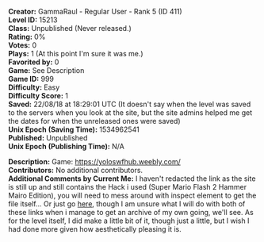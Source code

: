 **Creator:** GammaRaul - Regular User - Rank 5 (ID 411) <br>
**Level ID:** 15213 <br>
**Class:** Unpublished (Never released.) <br>
**Rating:** 0% <br>
**Votes:** 0 <br>
**Plays:** 1 (At this point I'm sure it was me.) <br>
**Favorited by:** 0 <br>
**Game:** See Description <br>
**Game ID:** 999 <br>
**Difficulty:** Easy <br>
**Difficulty Score:** 1 <br>
**Saved:** 22/08/18 at 18:29:01 UTC (It doesn't say when the level was saved to the servers when you look at the site, but the site admins helped me get the dates for when the unreleased ones were saved) <br>
**Unix Epoch (Saving Time):** 1534962541 <br>
**Published:** Unpublished <br>
**Unix Epoch (Publishing Time):** N/A

**Description:** Game: https://yoloswfhub.weebly.com/ <br>
**Contributors:** No additional contributors. <br>
**Additional Comments by Current Me:** I haven't redacted the link as the site is still up and still contains the Hack i used (Super Mario Flash 2 Hammer Mairo Edition), you will need to mess around with inspect element to get the file itself... Or just go [here](https://yoloswfhub.weebly.com/uploads/1/1/8/6/118614474/yolo25.swf), though I am unsure what I will do with both of these links when i manage to get an archive of my own going, we'll see. As for the level itself, I did make a little bit of it, though just a little, but I wish I had done more given how aesthetically pleasing it is.

